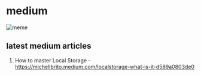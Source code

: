 # medium


![meme](https://i.imgur.com/hDraMUp.jpg)


## latest medium articles

1. How to master Local Storage - https://michellbrito.medium.com/localstorage-what-is-it-d589a0803de0




